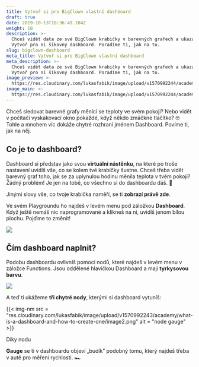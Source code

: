 ```yaml
---
title: Vytvoř si pro BigClown vlastní dashboard
draft: true
date: 2019-10-13T18:36:49.104Z
weight: 10
description: >-
  Chceš vidět data ze své BigClown krabičky v barevných grafech a ukazatelích?
  Vytvoř pro ni šikovný dashboard. Poradíme ti, jak na to.
slug: bigclown-dashboard
meta_title: Vytvoř si pro BigClown vlastní dashboard
meta_description: >-
  Chceš vidět data ze své BigClown krabičky v barevných grafech a ukazatelích?
  Vytvoř pro ni šikovný dashboard. Poradíme ti, jak na to.
image_preview: >-
  https://res.cloudinary.com/lukasfabik/image/upload/v1570992244/academy/what-is-a-dashboard-and-how-to-create-one/image7.png
image_main: >-
  https://res.cloudinary.com/lukasfabik/image/upload/v1570992244/academy/what-is-a-dashboard-and-how-to-create-one/image7.png
---
```

Chceš sledovat barevné grafy měnící se teploty ve svém pokoji? Nebo vidět v počítači vyskakovací okno pokaždé, když někdo zmáčkne tlačítko? 🤓 Tohle a mnohem víc dokáže chytré rozhraní jménem Dashboard. Povíme ti, jak na něj.

## Co je to dashboard?

Dashboard si představ jako svou **virtuální nástěnku**, na které po troše nastavení uvidíš vše, co se kolem tvé krabičky šustne. Chceš třeba vidět barevný graf toho, jak se za uplynulou hodinu měnila teplota v tvém pokoji? Žádný problém! Je jen na tobě, co všechno si do dashboardu dáš. 💪

Jinými slovy vše, co tvoje krabička naměří, se ti **zobrazí právě zde**.

Ve svém Playgroundu ho najdeš v levém menu pod záložkou **Dashboard**. Když ještě nemáš nic naprogramované a klikneš na ni, uvidíš jenom bílou plochu. Pojďme to změnit!

![](https://res.cloudinary.com/lukasfabik/image/upload/v1570992244/academy/what-is-a-dashboard-and-how-to-create-one/image6.png)

## Čím dashboard naplnit?

Podobu dashboardu ovlivníš pomocí nodů, které najdeš v levém menu v záložce Functions. Jsou oddělené hlavičkou Dashboard a mají **tyrkysovou barvu**.

![](https://res.cloudinary.com/lukasfabik/image/upload/v1570992244/academy/what-is-a-dashboard-and-how-to-create-one/image1.png)

A teď ti ukážeme **tři chytré nody**, kterými si dashboard vytuníš:

<div class = "row align-items-start">
    <div class = "col-md-4">
        {{< img-nm src = "res.cloudinary.com/lukasfabik/image/upload/v1570992243/academy/what-is-a-dashboard-and-how-to-create-one/image2.png" alt = "node gauge" >}}
    </div>
    <div class = "col-md-8">

Díky nodu<p><strong>Gauge</strong> se ti v dashboardu objeví „budík” podobný tomu, který najdeš třeba v autě pro měření rychlosti. 🏎️</p>
    </div>
</div>
